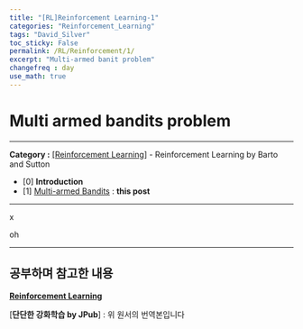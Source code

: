 ```yaml
---
title: "[RL]Reinforcement Learning-1"
categories: "Reinforcement_Learning"
tags: "David_Silver"
toc_sticky: False
permalink: /RL/Reinforcement/1/
excerpt: "Multi-armed banit problem"
changefreq : day
use_math: true
---
```


# Multi armed bandits problem

------

**Category :** [[Reinforcement Learning]](https://apexst77.github.io/categories/#reinforcement-learning) - Reinforcement Learning by Barto and Sutton

- [0] **Introduction**
- [1] [Multi-armed Bandits](https://apexst77.github.io/RL/Reinforcement/1/) : **this post**

------

x	

oh

------

## 공부하며 참고한 내용

[**Reinforcement Learning**](http://incompleteideas.net/book/the-book-2nd.html)

[**단단한 강화학습 by JPub**] : 위 원서의 번역본입니다